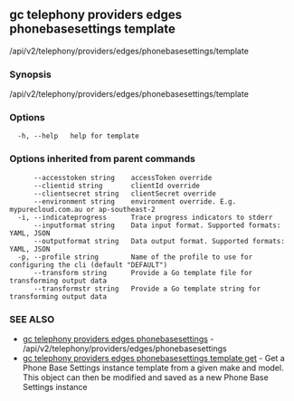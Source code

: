 ## gc telephony providers edges phonebasesettings template

/api/v2/telephony/providers/edges/phonebasesettings/template

### Synopsis

/api/v2/telephony/providers/edges/phonebasesettings/template

### Options

```
  -h, --help   help for template
```

### Options inherited from parent commands

```
      --accesstoken string    accessToken override
      --clientid string       clientId override
      --clientsecret string   clientSecret override
      --environment string    environment override. E.g. mypurecloud.com.au or ap-southeast-2
  -i, --indicateprogress      Trace progress indicators to stderr
      --inputformat string    Data input format. Supported formats: YAML, JSON
      --outputformat string   Data output format. Supported formats: YAML, JSON
  -p, --profile string        Name of the profile to use for configuring the cli (default "DEFAULT")
      --transform string      Provide a Go template file for transforming output data
      --transformstr string   Provide a Go template string for transforming output data
```

### SEE ALSO

* [gc telephony providers edges phonebasesettings](gc_telephony_providers_edges_phonebasesettings.html)	 - /api/v2/telephony/providers/edges/phonebasesettings
* [gc telephony providers edges phonebasesettings template get](gc_telephony_providers_edges_phonebasesettings_template_get.html)	 - Get a Phone Base Settings instance template from a given make and model. This object can then be modified and saved as a new Phone Base Settings instance



